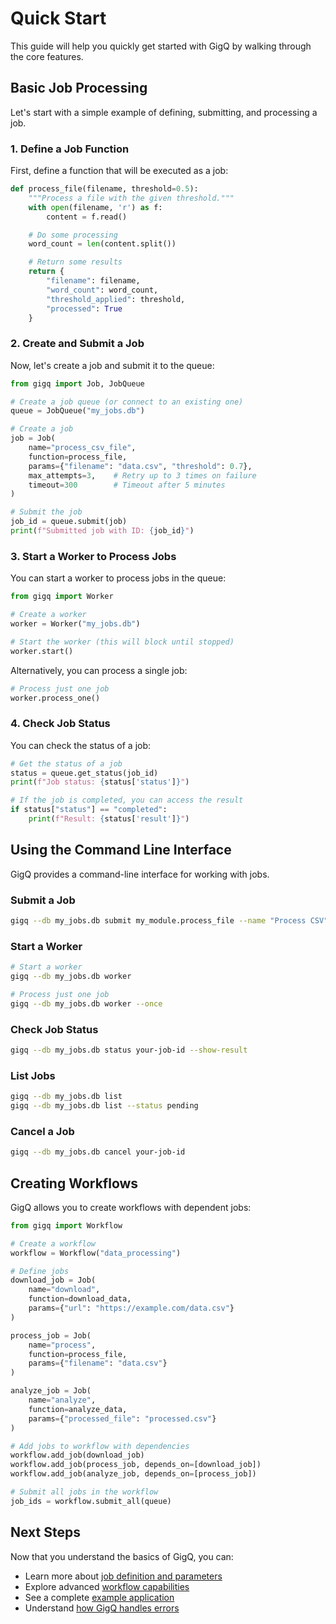 # Quick Start

This guide will help you quickly get started with GigQ by walking through the core features.

## Basic Job Processing

Let's start with a simple example of defining, submitting, and processing a job.

### 1. Define a Job Function

First, define a function that will be executed as a job:

```python
def process_file(filename, threshold=0.5):
    """Process a file with the given threshold."""
    with open(filename, 'r') as f:
        content = f.read()

    # Do some processing
    word_count = len(content.split())

    # Return some results
    return {
        "filename": filename,
        "word_count": word_count,
        "threshold_applied": threshold,
        "processed": True
    }
```

### 2. Create and Submit a Job

Now, let's create a job and submit it to the queue:

```python
from gigq import Job, JobQueue

# Create a job queue (or connect to an existing one)
queue = JobQueue("my_jobs.db")

# Create a job
job = Job(
    name="process_csv_file",
    function=process_file,
    params={"filename": "data.csv", "threshold": 0.7},
    max_attempts=3,    # Retry up to 3 times on failure
    timeout=300        # Timeout after 5 minutes
)

# Submit the job
job_id = queue.submit(job)
print(f"Submitted job with ID: {job_id}")
```

### 3. Start a Worker to Process Jobs

You can start a worker to process jobs in the queue:

```python
from gigq import Worker

# Create a worker
worker = Worker("my_jobs.db")

# Start the worker (this will block until stopped)
worker.start()
```

Alternatively, you can process a single job:

```python
# Process just one job
worker.process_one()
```

### 4. Check Job Status

You can check the status of a job:

```python
# Get the status of a job
status = queue.get_status(job_id)
print(f"Job status: {status['status']}")

# If the job is completed, you can access the result
if status["status"] == "completed":
    print(f"Result: {status['result']}")
```

## Using the Command Line Interface

GigQ provides a command-line interface for working with jobs.

### Submit a Job

```bash
gigq --db my_jobs.db submit my_module.process_file --name "Process CSV" --param "filename=data.csv" --param "threshold=0.7"
```

### Start a Worker

```bash
# Start a worker
gigq --db my_jobs.db worker

# Process just one job
gigq --db my_jobs.db worker --once
```

### Check Job Status

```bash
gigq --db my_jobs.db status your-job-id --show-result
```

### List Jobs

```bash
gigq --db my_jobs.db list
gigq --db my_jobs.db list --status pending
```

### Cancel a Job

```bash
gigq --db my_jobs.db cancel your-job-id
```

## Creating Workflows

GigQ allows you to create workflows with dependent jobs:

```python
from gigq import Workflow

# Create a workflow
workflow = Workflow("data_processing")

# Define jobs
download_job = Job(
    name="download",
    function=download_data,
    params={"url": "https://example.com/data.csv"}
)

process_job = Job(
    name="process",
    function=process_file,
    params={"filename": "data.csv"}
)

analyze_job = Job(
    name="analyze",
    function=analyze_data,
    params={"processed_file": "processed.csv"}
)

# Add jobs to workflow with dependencies
workflow.add_job(download_job)
workflow.add_job(process_job, depends_on=[download_job])
workflow.add_job(analyze_job, depends_on=[process_job])

# Submit all jobs in the workflow
job_ids = workflow.submit_all(queue)
```

## Next Steps

Now that you understand the basics of GigQ, you can:

- Learn more about [job definition and parameters](../user-guide/defining-jobs.md)
- Explore advanced [workflow capabilities](../user-guide/workflows.md)
- See a complete [example application](../examples/github-archive.md)
- Understand [how GigQ handles errors](../user-guide/error-handling.md)
